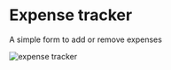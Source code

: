 # Expense tracker

A simple form to add or remove expenses 


![expense tracker](https://user-images.githubusercontent.com/66093149/121385419-004c7500-c941-11eb-80d6-615e539d456e.png)

